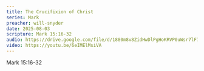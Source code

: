```yaml
---
title: The Crucifixion of Christ
series: Mark
preacher: will-snyder
date: 2025-08-03
scripture: Mark 15:16-32
audio: https://drive.google.com/file/d/1880m8v8ZidHwDlPgHoKRVP0uWsr7lF7b/view?usp=sharing
video: https://youtu.be/6eIMElMsiVA
---
```

Mark 15:16-32
